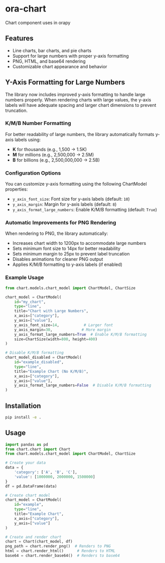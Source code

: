 # ora-chart
Chart component uses in orapy

## Features

- Line charts, bar charts, and pie charts
- Support for large numbers with proper y-axis formatting
- PNG, HTML, and base64 rendering
- Customizable chart appearance and behavior

## Y-Axis Formatting for Large Numbers

The library now includes improved y-axis formatting to handle large numbers properly. When rendering charts with large values, the y-axis labels will have adequate spacing and larger chart dimensions to prevent truncation.

### K/M/B Number Formatting

For better readability of large numbers, the library automatically formats y-axis labels using:
- **K** for thousands (e.g., 1,500 → 1.5K)
- **M** for millions (e.g., 2,500,000 → 2.5M)  
- **B** for billions (e.g., 2,500,000,000 → 2.5B)

### Configuration Options

You can customize y-axis formatting using the following ChartModel properties:

- `y_axis_font_size`: Font size for y-axis labels (default: `10`)
- `y_axis_margin`: Margin for y-axis labels (default: `8`)
- `y_axis_format_large_numbers`: Enable K/M/B formatting (default: `True`)

### Automatic Improvements for PNG Rendering

When rendering to PNG, the library automatically:
- Increases chart width to 1200px to accommodate large numbers
- Sets minimum font size to 14px for better readability
- Sets minimum margin to 25px to prevent label truncation
- Disables animations for cleaner PNG output
- Applies K/M/B formatting to y-axis labels (if enabled)

### Example Usage

```python
from chart.models.chart_model import ChartModel, ChartSize

chart_model = ChartModel(
    id="my_chart",
    type="line",
    title="Chart with Large Numbers",
    x_axis=["category"],
    y_axis=["value"],
    y_axis_font_size=14,           # Larger font
    y_axis_margin=30,             # More margin
    y_axis_format_large_numbers=True  # Enable K/M/B formatting
    size=ChartSize(width=800, height=400)
)

# Disable K/M/B formatting
chart_model_disabled = ChartModel(
    id="example_disabled",
    type="line",
    title="Example Chart (No K/M/B)",
    x_axis=["category"],
    y_axis=["value"],
    y_axis_format_large_numbers=False  # Disable K/M/B formatting
)
```

## Installation

```bash
pip install -e .
```

## Usage

```python
import pandas as pd
from chart.chart import Chart
from chart.models.chart_model import ChartModel, ChartSize

# Create your data
data = {
    'category': ['A', 'B', 'C'],
    'value': [1000000, 2000000, 1500000]
}
df = pd.DataFrame(data)

# Create chart model
chart_model = ChartModel(
    id="example",
    type="line",
    title="Example Chart",
    x_axis=["category"],
    y_axis=["value"]
)

# Create and render chart
chart = Chart(chart_model, df)
png_path = chart.render_png()  # Renders to PNG
html = chart.render_html()      # Renders to HTML
base64 = chart.render_base64()  # Renders to base64
```
